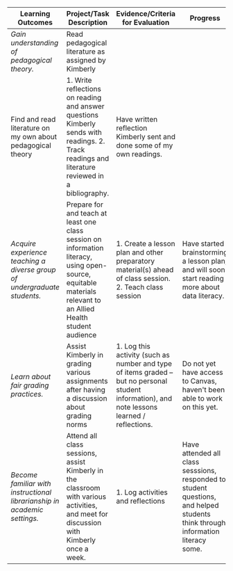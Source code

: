 | **Learning Outcomes** | **Project/Task Description** | **Evidence/Criteria for Evaluation** | **Progress** |
| --- | --- | --- | --- |
| *Gain understanding of pedagogical theory.* | Read pedagogical literature as assigned by Kimberly
Find and read literature on my own about pedagogical theory | 1. Write reflections on reading and answer questions Kimberly sends with readings. 2. Track readings and literature reviewed in a bibliography. | Have written reflection Kimberly sent and done some of my own readings. |
| *Acquire experience teaching a diverse group of undergraduate students.* | Prepare for and teach at least one class session on information literacy, using open-source, equitable materials relevant to an Allied Health student audience | 1. Create a lesson plan and other preparatory material(s) ahead of class session. 2. Teach class session | Have started brainstorming a lesson plan, and will soon start reading more about data literacy. |
| *Learn about fair grading practices.* | Assist Kimberly in grading various assignments after having a discussion about grading norms | 1. Log this activity (such as number and type of items graded – but no personal student information), and note lessons learned / reflections. | Do not yet have access to Canvas, haven't been able to work on this  yet. | 
| *Become familiar with instructional librarianship in academic settings.* | Attend all class sessions, assist Kimberly in the classroom with various activities, and meet for discussion with Kimberly once a week. | 1. Log activities and reflections | Have attended all class sesssions, responded to student questions, and helped students think through information literacy some. | 

